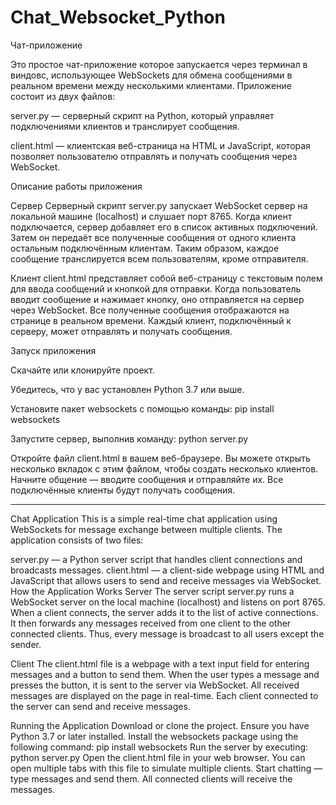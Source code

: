 # Chat_Websocket_Python

Чат-приложение

Это простое чат-приложение которое запускается через терминал в виндовс, использующее WebSockets для обмена сообщениями в реальном времени между несколькими клиентами. Приложение состоит из двух файлов:

server.py — серверный скрипт на Python, который управляет подключениями клиентов и транслирует сообщения.

client.html — клиентская веб-страница на HTML и JavaScript, которая позволяет пользователю отправлять и получать сообщения через WebSocket.

Описание работы приложения

Сервер
Серверный скрипт server.py запускает WebSocket сервер на локальной машине (localhost) и слушает порт 8765. Когда клиент подключается, сервер добавляет его в список активных подключений. Затем он передаёт все полученные сообщения от одного клиента остальным подключённым клиентам. Таким образом, каждое сообщение транслируется всем пользователям, кроме отправителя.

Клиент
client.html представляет собой веб-страницу с текстовым полем для ввода сообщений и кнопкой для отправки. Когда пользователь вводит сообщение и нажимает кнопку, оно отправляется на сервер через WebSocket. Все полученные сообщения отображаются на странице в реальном времени. Каждый клиент, подключённый к серверу, может отправлять и получать сообщения.

Запуск приложения

Скачайте или клонируйте проект.

Убедитесь, что у вас установлен Python 3.7 или выше.

Установите пакет websockets с помощью команды:
pip install websockets

Запустите сервер, выполнив команду:
python server.py

Откройте файл client.html в вашем веб-браузере. Вы можете открыть несколько вкладок с этим файлом, чтобы создать несколько клиентов.
Начните общение — вводите сообщения и отправляйте их. Все подключённые клиенты будут получать сообщения.

---------------------------------------------------------------------------------------------------------------------------------------------------------------------------------------------------------------------------------------------------------------------------------------------------------------------------------------------------------------------------------------------------------------------------------------------------------------------------------------------------------------------------------------------------------



Chat Application
This is a simple real-time chat application using WebSockets for message exchange between multiple clients. The application consists of two files:

server.py — a Python server script that handles client connections and broadcasts messages.
client.html — a client-side webpage using HTML and JavaScript that allows users to send and receive messages via WebSocket.
How the Application Works
Server
The server script server.py runs a WebSocket server on the local machine (localhost) and listens on port 8765. When a client connects, the server adds it to the list of active connections. It then forwards any messages received from one client to the other connected clients. Thus, every message is broadcast to all users except the sender.

Client
The client.html file is a webpage with a text input field for entering messages and a button to send them. When the user types a message and presses the button, it is sent to the server via WebSocket. All received messages are displayed on the page in real-time. Each client connected to the server can send and receive messages.

Running the Application
Download or clone the project.
Ensure you have Python 3.7 or later installed.
Install the websockets package using the following command:
pip install websockets
Run the server by executing:
python server.py
Open the client.html file in your web browser. You can open multiple tabs with this file to simulate multiple clients.
Start chatting — type messages and send them. All connected clients will receive the messages.

